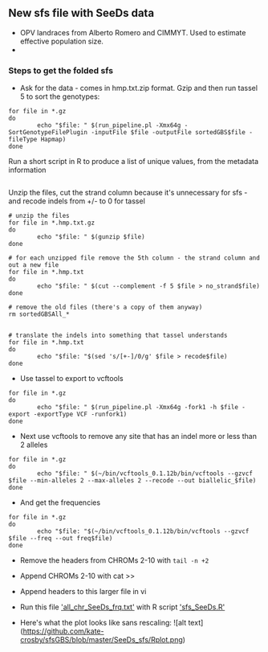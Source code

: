 ## New sfs file with SeeDs data

- OPV landraces from Alberto Romero and CIMMYT. Used to estimate effective population size.
- 
### Steps to get the folded sfs

- Ask for the data - comes in hmp.txt.zip format. Gzip and then run tassel 5 to sort the genotypes: 

```
for file in *.gz
do
        echo "$file: " $(run_pipeline.pl -Xmx64g -SortGenotypeFilePlugin -inputFile $file -outputFile sortedGBS$file -fileType Hapmap)
done
```

Run a short script in R to produce a list of unique values, from the metadata information
```
```

Unzip the files, cut the strand column because it's unnecessary for sfs - and recode indels from +/- to 0 for tassel

```
# unzip the files
for file in *.hmp.txt.gz
do
        echo "$file: " $(gunzip $file)
done

# for each unzipped file remove the 5th column - the strand column and out a new file
for file in *.hmp.txt
do
        echo "$file: " $(cut --complement -f 5 $file > no_strand$file)
done

# remove the old files (there's a copy of them anyway)
rm sortedGBSAll_*


# translate the indels into something that tassel understands
for file in *.hmp.txt
do
        echo "$file: "$(sed 's/[+-]/0/g' $file > recode$file)
done
```

- Use tassel to export to vcftools

```
for file in *.gz
do
        echo "$file: " $(run_pipeline.pl -Xmx64g -fork1 -h $file -export -exportType VCF -runfork1)
done
```

- Next use vcftools to remove any site that has an indel more or less than 2 alleles
```
for file in *.gz
do
        echo "$file: " $(~/bin/vcftools_0.1.12b/bin/vcftools --gzvcf $file --min-alleles 2 --max-alleles 2 --recode --out biallelic_$file)
done
```

- And get the frequencies

```
for file in *.gz
do
        echo "$file: "$(~/bin/vcftools_0.1.12b/bin/vcftools --gzvcf $file --freq --out freq$file)
done
```

- Remove the headers from CHROMs 2-10 with ```tail -n +2```
- Append CHROMs 2-10 with cat >>
- Append headers to this larger file in vi
- Run this file ['all_chr_SeeDs_frq.txt'](https://github.com/kate-crosby/sfsGBS/blob/master/SeeDs_sfs/all_chr_SeeDs_frq.txt) with R script ['sfs_SeeDs.R'](https://github.com/kate-crosby/sfsGBS/blob/master/SeeDs_sfs/sfs_SeeDs.R)

- Here's what the plot looks  like sans rescaling: ![alt text] (https://github.com/kate-crosby/sfsGBS/blob/master/SeeDs_sfs/Rplot.png)

